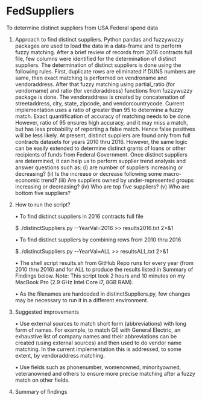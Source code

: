# FedSuppliers
To determine distinct suppliers from USA Federal spend data

1.	Approach to find distinct suppliers.
Python pandas and fuzzywuzzy packages are used to load the data in a data-frame and to perform fuzzy matching. After a brief review of records from 2016 contracts full file, few columns were identified for the determination of distinct suppliers. The determination of distinct suppliers is done using the following rules. First, duplicate rows are eliminated if DUNS numbers are same, then exact matching is performed on vendroname and vendoraddress. After that fuzzy matching using partial_ratio (for vendorname) and ratio (for vendoraddress) functions from fuzzywuzzy package is done. The vendoraddress is created by concatenation of streetaddress, city, state, zipcode, and vendorcountrycode. Current implementation uses a ratio of greater than 95 to determine a fuzzy match. Exact quantification of accuracy of matching needs to be done. However, ratio of 95 ensures high accuracy, and it may miss a match, but has less probability of reporting a false match. Hence false positives will be less likely. 
At present, distinct suppliers are found only from full contracts datasets for years 2010 thru 2016. However, the same logic can be easily extended to determine distinct grants of loans or other recipients of funds from Federal Government. 
Once distinct suppliers are determined, it can help us to perform supplier trend analysis and answer questions such as: (i) are number of suppliers increasing or decreasing? (ii) Is the increase or decrease following some macro-economic trend? (iii) Are suppliers owned by under-represented groups increasing or decreasing?  (iv) Who are top five suppliers? (v) Who are bottom five suppliers? 

2.	How to run the script?

      •	 To find distinct suppliers in 2016 contracts full file
  
      $  ./distinctSuppliers.py --YearVal=2016 >> results2016.txt 2>&1

      •	To find distinct suppliers by combining rows from 2010 thru 2016
  
      $ ./distinctSuppliers.py --YearVal=ALL >> resultsALL.txt 2>&1

      •	The shell script results.sh from GitHub Repo runs for every year (from 2010 thru 2016) and for ALL to produce the results listed in Summary of Findings below. Note: This script took 2 hours and 10 minutes on my MacBook Pro (2.9 GHz Intel Core i7, 8GB RAM).

      •	As the filenames are hardcoded in distinctSuppliers.py, few changes may be necessary to run it in a different environment. 

3.	Suggested improvements

      •	Use external sources to match short form (abbreviations) with long form of names. For example, to match GE with General Electric, an exhaustive list of company names and their abbreviations can be created (using external sources) and then used to do vendor name matching. In the current implementation this is addressed, to some extent, by vendoraddress matching. 

      •	Use fields such as phonenumber, womenowned, minorityowned, veteranowned and others to ensure more precise matching after a fuzzy match on other fields. 


4.	Summary of findings
